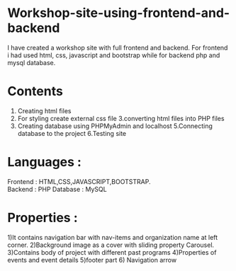 # Workshop-site-using-frontend-and-backend
I have created a workshop site with full frontend and backend. For frontend i had used html, css, javascript and bootstrap while for backend php and mysql database.

# Contents
1. Creating html files
2. For styling create external css file
3.converting html files into PHP files
4. Creating database using PHPMyAdmin and localhost
5.Connecting database to the project
6.Testing site

# Languages :
Frontend : HTML,CSS,JAVASCRIPT,BOOTSTRAP.                     
Backend : PHP
Database : MySQL

# Properties :
1)It contains navigation bar with nav-items and organization name at left corner.
2)Background image as a cover with sliding property Carousel.
3)Contains body of project with different past programs
4)Properties of events and event details
5)footer part
6) Navigation arrow

